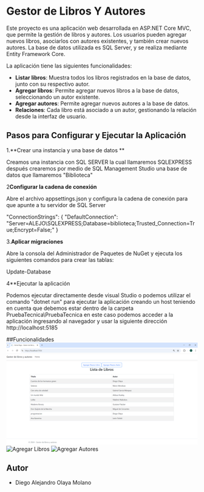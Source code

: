 # Gestor de Libros Y Autores

Este proyecto es una aplicación web desarrollada en ASP.NET Core MVC, que permite la gestión de libros y autores. Los usuarios pueden agregar nuevos libros, asociarlos con autores existentes, y también crear nuevos autores. La base de datos utilizada es SQL Server, y se realiza mediante Entity Framework Core.

La aplicación tiene las siguientes funcionalidades:
- **Listar libros**: Muestra todos los libros registrados en la base de datos, junto con su respectivo autor.
- **Agregar libros**: Permite agregar nuevos libros a la base de datos, seleccionando un autor existente.
- **Agregar autores**: Permite agregar nuevos autores a la base de datos.
- **Relaciones**: Cada libro está asociado a un autor, gestionando la relación desde la interfaz de usuario.

## Pasos para Configurar y Ejecutar la Aplicación

1.**Crear una instancia y una base de datos **

Creamos una instancia con SQL SERVER la cual llamaremos SQLEXPRESS después crearemos por medio de SQL Management Studio una base de datos que llamaremos "Biblioteca"

2**Configurar la cadena de conexión**

Abre el archivo appsettings.json y configura la cadena de conexión para que apunte a tu servidor de SQL Server

"ConnectionStrings": {
    "DefaultConnection": "Server=ALEJO\\SQLEXPRESS;Database=biblioteca;Trusted_Connection=True;Encrypt=False;"
  }

3.**Aplicar migraciones**

Abre la consola del Administrador de Paquetes de NuGet y ejecuta los siguientes comandos para crear las tablas:

Update-Database

4**Ejecutar la aplicación 

Podemos ejecutar directamente desde visual Studio o podemos utilizar el comando "dotnet run" para ejecutar la aplicación creando un host teniendo en cuenta que debemos estar dentro de la carpeta PruebaTecnica\PruebaTecnica en este caso podemos acceder a la aplicación ingresando al navegador y usar la siguiente dirección http://localhost:5185


##Funcionalidades 
![Pagina de inicio](imagenes/Inicio.png)
![Agregar Libros](AgregarLibros/inicio.png)
![Agregar Autores](AgregarAutores/inicio.png)


## Autor

- Diego Alejandro Olaya Molano
